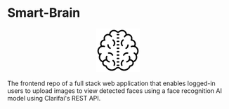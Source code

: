 #                                                   Smart-Brain
<p align="center">
  <img src="https://github.com/meyaalim/Smart-Brain/blob/main/src/components/Logo/brain.png" alt="Smart-Brain"/>
</p>

The frontend repo of a full stack web application that enables logged-in users to upload images to view detected faces using a face recognition AI model using Clarifai's REST API.